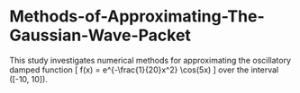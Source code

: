 # Methods-of-Approximating-The-Gaussian-Wave-Packet
This study investigates numerical methods for approximating the oscillatory damped function \[ f(x) = e^{-\frac{1}{20}x^2} \cos(5x) \] over the interval \([-10, 10]\). 
